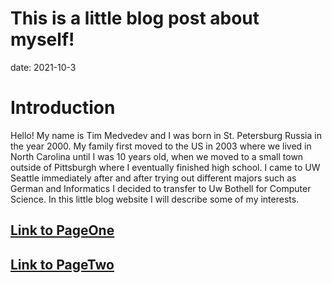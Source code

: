 # This is a little blog post about myself!

date: 2021-10-3
# Introduction

Hello! My name is Tim Medvedev and I was born in St. Petersburg Russia in the year 2000. My family first moved to the US in 2003 where we lived in North Carolina
until I was 10 years old, when we moved to a small town outside of Pittsburgh where I eventually finished high school. I came to UW Seattle immediately after and after trying out different majors such as German and Informatics I decided to transfer to Uw Bothell for Computer Science. In this little blog website I will describe some of my interests.

## [Link to PageOne](PageOne.MD)

## [Link to PageTwo](PageTwo.MD)

